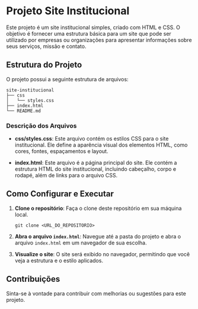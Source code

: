 # Projeto Site Institucional

Este projeto é um site institucional simples, criado com HTML e CSS. O objetivo é fornecer uma estrutura básica para um site que pode ser utilizado por empresas ou organizações para apresentar informações sobre seus serviços, missão e contato.

## Estrutura do Projeto

O projeto possui a seguinte estrutura de arquivos:

```
site-institucional
├── css
│   └── styles.css
├── index.html
└── README.md
```

### Descrição dos Arquivos

- **css/styles.css**: Este arquivo contém os estilos CSS para o site institucional. Ele define a aparência visual dos elementos HTML, como cores, fontes, espaçamentos e layout.

- **index.html**: Este arquivo é a página principal do site. Ele contém a estrutura HTML do site institucional, incluindo cabeçalho, corpo e rodapé, além de links para o arquivo CSS.

## Como Configurar e Executar

1. **Clone o repositório**: Faça o clone deste repositório em sua máquina local.
   
   ```
   git clone <URL_DO_REPOSITORIO>
   ```

2. **Abra o arquivo `index.html`**: Navegue até a pasta do projeto e abra o arquivo `index.html` em um navegador de sua escolha.

3. **Visualize o site**: O site será exibido no navegador, permitindo que você veja a estrutura e o estilo aplicados.

## Contribuições

Sinta-se à vontade para contribuir com melhorias ou sugestões para este projeto.